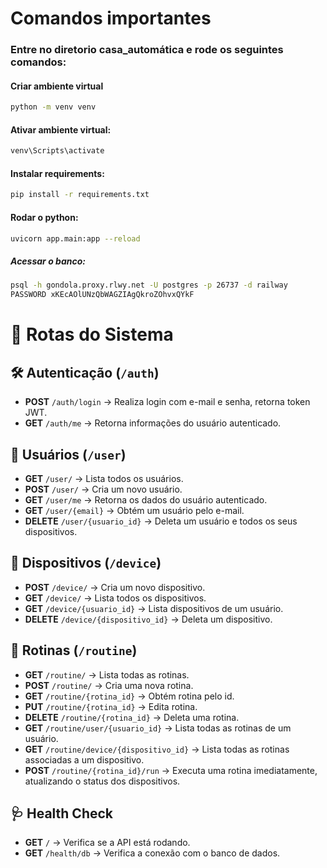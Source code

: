 # Comandos importantes


### Entre no diretorio casa_automática e rode os seguintes comandos:
#### Criar ambiente virtual
```sh
python -m venv venv
```

#### Ativar ambiente virtual:
```sh 
venv\Scripts\activate
```  

#### Instalar requirements:
```sh
pip install -r requirements.txt
```

#### Rodar o python:
```sh 
uvicorn app.main:app --reload
```  

##### Acessar o banco:

```sh
psql -h gondola.proxy.rlwy.net -U postgres -p 26737 -d railway
PASSWORD xKEcAOlUNzQbWAGZIAgQkroZOhvxQYkF
```


# 📌 Rotas do Sistema

## 🛠️ Autenticação (`/auth`)
- **POST** `/auth/login` → Realiza login com e-mail e senha, retorna token JWT.  
- **GET** `/auth/me` → Retorna informações do usuário autenticado.  

## 👤 Usuários (`/user`)
- **GET** `/user/` → Lista todos os usuários.  
- **POST** `/user/` → Cria um novo usuário.  
- **GET** `/user/me` → Retorna os dados do usuário autenticado.
- **GET** `/user/{email}` → Obtém um usuário pelo e-mail.  
- **DELETE** `/user/{usuario_id}` → Deleta um usuário e todos os seus dispositivos.  

## 📱 Dispositivos (`/device`)
- **POST** `/device/` → Cria um novo dispositivo.  
- **GET** `/device/` → Lista todos os dispositivos.  
- **GET** `/device/{usuario_id}` → Lista dispositivos de um usuário.  
- **DELETE** `/device/{dispositivo_id}` → Deleta um dispositivo.  

## 🔄 Rotinas (`/routine`)
- **GET** `/routine/` → Lista todas as rotinas.  
- **POST** `/routine/` → Cria uma nova rotina.  
- **GET** `/routine/{rotina_id}` → Obtém rotina pelo id.  
- **PUT** `/routine/{rotina_id}` → Edita rotina.
- **DELETE** `/routine/{rotina_id}` → Deleta uma rotina.  
- **GET** `/routine/user/{usuario_id}` → Lista todas as rotinas de um usuário.  
- **GET** `/routine/device/{dispositivo_id}` → Lista todas as rotinas associadas a um dispositivo.  
- **POST** `/routine/{rotina_id}/run` → Executa uma rotina imediatamente, atualizando o status dos dispositivos.  

## 🩺 Health Check
- **GET** `/` → Verifica se a API está rodando.  
- **GET** `/health/db` → Verifica a conexão com o banco de dados.  
